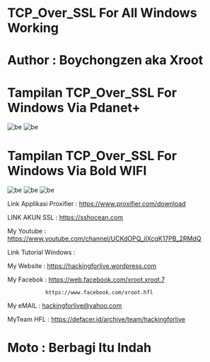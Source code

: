 # TCP_Over_SSL For All Windows Working 

# Author : Boychongzen aka Xroot

# Tampilan TCP_Over_SSL For Windows Via Pdanet+
![be](https://raw.githubusercontent.com/boychongzen18/TCP_Over_SSL/master/tcp.jpg)
![be](https://raw.githubusercontent.com/boychongzen18/TCP_Over_SSL/master/tcp1.jpg)
# Tampilan TCP_Over_SSL For Windows Via Bold WIFI
![be](https://raw.githubusercontent.com/boychongzen18/TCP_Over_SSL/master/wifi.jpg)
![be](https://raw.githubusercontent.com/boychongzen18/TCP_Over_SSL/master/wifi1.jpg)
![be](https://raw.githubusercontent.com/boychongzen18/TCP_Over_SSL/master/tcp2.jpg)

Link Applikasi Proxifier : https://www.proxifier.com/download

LINK AKUN SSL           : https://sshocean.com

My Youtube    : https://www.youtube.com/channel/UCKdOPQ_iIXcqK17PB_2RMdQ

Link Tutorial Windows : 

My Website    : https://hackingforlive.wordpress.com

My Facebok    : https://web.facebook.com/xroot.xroot.7

                https://www.facebook.com/xroot.hfl

My eMAIL      : hackingforlive@yahoo.com

MyTeam HFL    : https://defacer.id/archive/team/hackingforlive

# Moto : Berbagi Itu Indah
